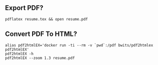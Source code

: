 ## Export PDF?

```
pdflatex resume.tex && open resume.pdf
```

## Convert PDF To HTML?

```
alias pdf2htmlEX='docker run -ti --rm -v `pwd`:/pdf bwits/pdf2htmlex pdf2htmlEX'
pdf2htmlEX -h
pdf2htmlEX --zoom 1.3 resume.pdf
```
